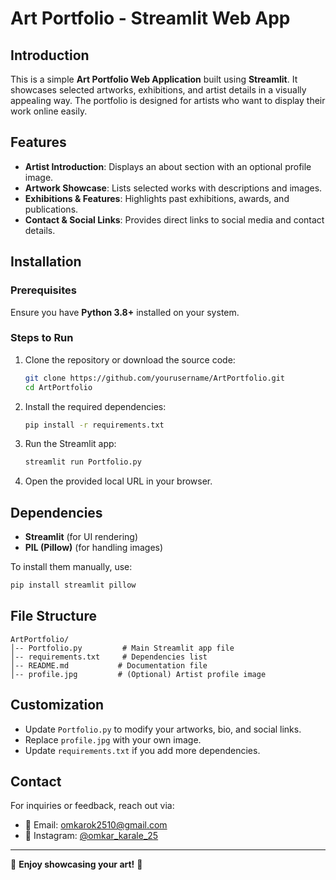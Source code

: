 # Art Portfolio - Streamlit Web App

## Introduction
This is a simple **Art Portfolio Web Application** built using **Streamlit**. It showcases selected artworks, exhibitions, and artist details in a visually appealing way. The portfolio is designed for artists who want to display their work online easily.

## Features
- **Artist Introduction**: Displays an about section with an optional profile image.
- **Artwork Showcase**: Lists selected works with descriptions and images.
- **Exhibitions & Features**: Highlights past exhibitions, awards, and publications.
- **Contact & Social Links**: Provides direct links to social media and contact details.

## Installation
### Prerequisites
Ensure you have **Python 3.8+** installed on your system.

### Steps to Run
1. Clone the repository or download the source code:
   ```sh
   git clone https://github.com/yourusername/ArtPortfolio.git
   cd ArtPortfolio
   ```

2. Install the required dependencies:
   ```sh
   pip install -r requirements.txt
   ```

3. Run the Streamlit app:
   ```sh
   streamlit run Portfolio.py
   ```

4. Open the provided local URL in your browser.

## Dependencies
- **Streamlit** (for UI rendering)
- **PIL (Pillow)** (for handling images)

To install them manually, use:
```sh
pip install streamlit pillow
```

## File Structure
```
ArtPortfolio/
│-- Portfolio.py         # Main Streamlit app file
│-- requirements.txt     # Dependencies list
│-- README.md           # Documentation file
│-- profile.jpg         # (Optional) Artist profile image
```

## Customization
- Update `Portfolio.py` to modify your artworks, bio, and social links.
- Replace `profile.jpg` with your own image.
- Update `requirements.txt` if you add more dependencies.

## Contact
For inquiries or feedback, reach out via:
- 📧 Email: omkarok2510@gmail.com
- 📸 Instagram: [@omkar_karale_25]([https://instagram.com/yourhandle](https://www.instagram.com/omkar_karale_25/))

---
🎨 **Enjoy showcasing your art!** 🚀

